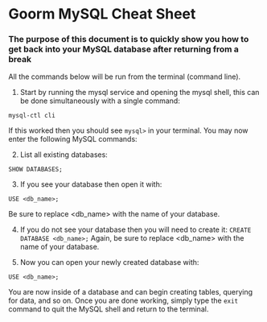 # Goorm MySQL Cheat Sheet
### The purpose of this document is to quickly show you how to get back into your MySQL database after returning from a break
All the commands below will be run from the terminal (command line).

1. Start by running the mysql service and opening the mysql shell, this can be done simultaneously with a single command:
```
mysql-ctl cli
```
If this worked then you should see `mysql>` in your terminal.
You may now enter the following MySQL commands:

2. List all existing databases:
```
SHOW DATABASES;
```

3. If you see your database then open it with:
```
USE <db_name>;
```
Be sure to replace <db_name> with the name of your database.

4. If you do not see your database then you will need to create it:
```CREATE DATABASE <db_name>;```
Again, be sure to replace <db_name> with the name of your database.

5. Now you can open your newly created database with:
```
USE <db_name>;
```

You are now inside of a database and can begin creating tables, querying for data, and so on.
Once you are done working, simply type the `exit` command to quit the MySQL shell and return to the terminal.